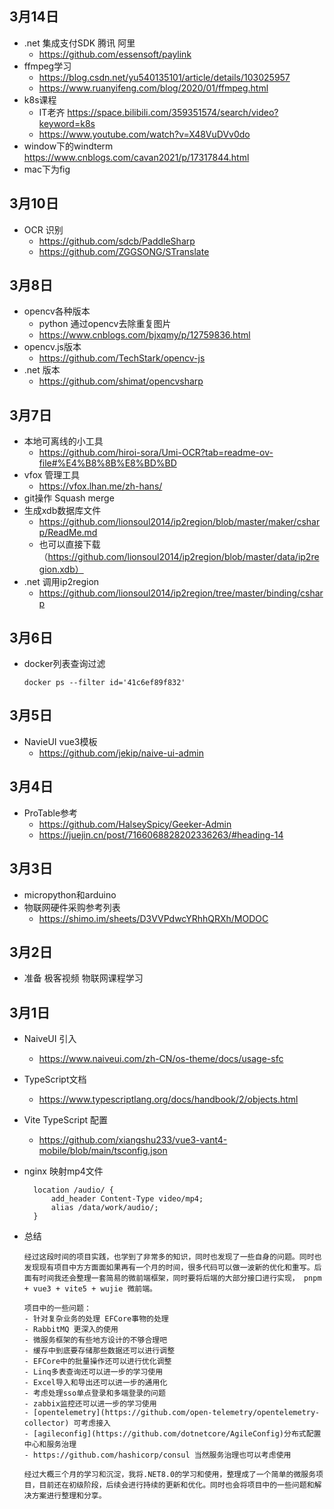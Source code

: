 
## 3月14日
- .net 集成支付SDK 腾讯 阿里
  - https://github.com/essensoft/paylink
- ffmpeg学习
  - https://blog.csdn.net/yu540135101/article/details/103025957
  - https://www.ruanyifeng.com/blog/2020/01/ffmpeg.html
- k8s课程
  - IT老齐 https://space.bilibili.com/359351574/search/video?keyword=k8s
  - https://www.youtube.com/watch?v=X48VuDVv0do
- window下的windterm https://www.cnblogs.com/cavan2021/p/17317844.html
- mac下为fig
## 3月10日
- OCR 识别
  - https://github.com/sdcb/PaddleSharp
  - https://github.com/ZGGSONG/STranslate
## 3月8日
- opencv各种版本
  - python 通过opencv去除重复图片
  - https://www.cnblogs.com/bjxqmy/p/12759836.html
- opencv.js版本
  - https://github.com/TechStark/opencv-js
- .net 版本
  - https://github.com/shimat/opencvsharp
## 3月7日
- 本地可离线的小工具
  - https://github.com/hiroi-sora/Umi-OCR?tab=readme-ov-file#%E4%B8%8B%E8%BD%BD
- vfox 管理工具
  - https://vfox.lhan.me/zh-hans/
- git操作 Squash merge
- 生成xdb数据库文件
  - https://github.com/lionsoul2014/ip2region/blob/master/maker/csharp/ReadMe.md
  - 也可以直接下载（https://github.com/lionsoul2014/ip2region/blob/master/data/ip2region.xdb）
- .net 调用ip2region
  - https://github.com/lionsoul2014/ip2region/tree/master/binding/csharp
## 3月6日
- docker列表查询过滤
  ```
  docker ps --filter id='41c6ef89f832'
  ```
## 3月5日
- NavieUI vue3模板
  - https://github.com/jekip/naive-ui-admin
## 3月4日
- ProTable参考
  - https://github.com/HalseySpicy/Geeker-Admin
  - https://juejin.cn/post/7166068828202336263/#heading-14
## 3月3日
- micropython和arduino
- 物联网硬件采购参考列表
  - https://shimo.im/sheets/D3VVPdwcYRhhQRXh/MODOC
## 3月2日
-  准备 极客视频 物联网课程学习
## 3月1日
- NaiveUI 引入
  - https://www.naiveui.com/zh-CN/os-theme/docs/usage-sfc
- TypeScript文档
  - https://www.typescriptlang.org/docs/handbook/2/objects.html
- Vite TypeScript 配置
  - https://github.com/xiangshu233/vue3-vant4-mobile/blob/main/tsconfig.json
- nginx 映射mp4文件
  ```
    location /audio/ {
        add_header Content-Type video/mp4;
        alias /data/work/audio/;
    }
  ```

- 总结
  ```
  经过这段时间的项目实践，也学到了非常多的知识，同时也发现了一些自身的问题。同时也发现现有项目中方方面面如果再有一个月的时间，很多代码可以做一波新的优化和重写。后面有时间我还会整理一套简易的微前端框架，同时要将后端的大部分接口进行实现， pnpm + vue3 + vite5 + wujie 微前端。

  项目中的一些问题：
  - 针对复杂业务的处理 EFCore事物的处理
  - RabbitMQ 更深入的使用
  - 微服务框架的有些地方设计的不够合理吧
  - 缓存中到底要存储那些数据还可以进行调整
  - EFCore中的批量操作还可以进行优化调整
  - Linq多表查询还可以进一步的学习使用
  - Excel导入和导出还可以进一步的通用化
  - 考虑处理sso单点登录和多端登录的问题
  - zabbix监控还可以进一步的学习使用
  - [opentelemetry](https://github.com/open-telemetry/opentelemetry-collector) 可考虑接入
  - [agileconfig](https://github.com/dotnetcore/AgileConfig)分布式配置中心和服务治理
  - https://github.com/hashicorp/consul 当然服务治理也可以考虑使用 

  经过大概三个月的学习和沉淀，我将.NET8.0的学习和使用，整理成了一个简单的微服务项目，目前还在初级阶段，后续会进行持续的更新和优化。同时也会将项目中的一些问题和解决方案进行整理和分享。
  ```